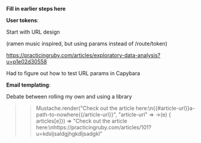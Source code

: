 **Fill in earlier steps here**

**User tokens**:

Start with URL design

(ramen music inspired, but using params instead of /route/token)

https://practicingruby.com/articles/exploratory-data-analysis?u=p1e02d30558

Had to figure out how to test URL params in Capybara

**Email templating**:

Debate between rolling my own and using a library

>> Mustache.render("Check out the article here:\n{{#article-url}}a-path-to-nowhere{{/article-url}}", "article-url" => ->(e) { articles[e]})
=> "Check out the article here:\nhttps://practicingruby.com/articles/101?u=kdsljsaldgjhgkdljsadgkl"

